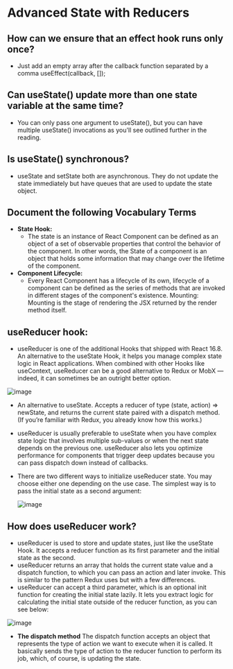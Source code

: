 
#  Advanced State with Reducers

## How can we ensure that an effect hook runs only once?
  - Just add an empty array after the callback function separated by a comma useEffect(callback, []);
## Can useState() update more than one state variable at the same time?
  - You can only pass one argument to useState(), but you can have multiple useState() invocations as you'll see outlined further in the reading.
## Is useState() synchronous?
  - useState and setState both are asynchronous. They do not update the state immediately but have queues that are used to update the state object.


## Document the following Vocabulary Terms

  - **State Hook:**
    - The state is an instance of React Component can be defined as an object of a set of observable properties that control the behavior of the component. In other words, the State of a component is an object that holds some information that may change over the lifetime of the component.
  - **Component Lifecycle:**
    - Every React Component has a lifecycle of its own, lifecycle of a component can be defined as the series of methods that are invoked in different stages of the component's existence. Mounting: Mounting is the stage of rendering the JSX returned by the render method itself.


## useReducer hook:

  - useReducer is one of the additional Hooks that shipped with React 16.8. An alternative to the useState Hook, it helps you manage complex state logic in React applications. When combined with other Hooks like useContext, useReducer can be a good alternative to Redux or MobX — indeed, it can sometimes be an outright better option.
  
  
  
  
  ![image](https://user-images.githubusercontent.com/79833733/128826310-4e004750-39a9-4754-a38b-60d86d2149ba.png)
 
 
  - An alternative to useState. Accepts a reducer of type (state, action) => newState, and returns the current state paired with a dispatch method. (If you’re familiar with Redux, you already know how this works.)

  - useReducer is usually preferable to useState when you have complex state logic that involves multiple sub-values or when the next state depends on the previous one. useReducer also lets you optimize performance for components that trigger deep updates because you can pass dispatch down instead of callbacks.
  - There are two different ways to initialize useReducer state. You may choose either one depending on the use case. The simplest way is to pass the initial state as a second argument:


    ![image](https://user-images.githubusercontent.com/79833733/128826582-387e01c6-3f80-400c-bc9a-140cdcb42d2f.png)



## How does useReducer work?

  - useReducer is used to store and update states, just like the useState Hook. It accepts a reducer function as its first parameter and the initial state as the second.
  - useReducer returns an array that holds the current state value and a dispatch function, to which you can pass an action and later invoke. This is similar to the pattern Redux uses but with a few differences.
  - useReducer can accept a third parameter, which is an optional init function for creating the initial state lazily. It lets you extract logic for calculating the initial state outside of the reducer function, as you can see below:



   ![image](https://user-images.githubusercontent.com/79833733/128827594-0e69a6ab-0f26-4f52-8540-66bfbc3df832.png)



  - **The dispatch method** The dispatch function accepts an object that represents the type of action we want to execute when it is called. It basically sends the type of action to the reducer function to perform its job, which, of course, is updating the state.

